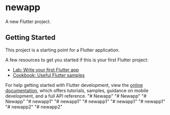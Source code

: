 # newapp

A new Flutter project.

## Getting Started

This project is a starting point for a Flutter application.

A few resources to get you started if this is your first Flutter project:

- [Lab: Write your first Flutter app](https://docs.flutter.dev/get-started/codelab)
- [Cookbook: Useful Flutter samples](https://docs.flutter.dev/cookbook)

For help getting started with Flutter development, view the
[online documentation](https://docs.flutter.dev/), which offers tutorials,
samples, guidance on mobile development, and a full API reference.
"# Newapp" 
"# Newapp" 
"# Newapp" 
"# newapp1" 
"# newapp1" 
"# newapp1" 
"# newapp1" 
"# newapp1" 
"# newapp2" 
"# newapp2" 
